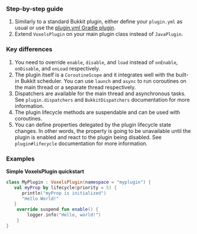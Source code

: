 ### Step-by-step guide

1. Similarly to a standard Bukkit plugin, either define your `plugin.yml` as usual or
use the [plugin.yml Gradle plugin].
2. Extend `VoxelsPlugin` on your main plugin class instead of `JavaPlugin`.

### Key differences

1. You need to override `enable`, `disable`, and `load` instead of `onEnable`, `onDisable`,
   and `onLoad` respectively.
2. The plugin itself is a `CoroutineScope` and it integrates well with the built-in Bukkit
   scheduler. You can use `launch` and `async` to run coroutines on the main thread or
   a separate thread respectively.
3. Dispatchers are available for the main thread and asynchronous tasks. See
   `plugin.dispatchers` and `BukkitDispatchers` documentation for more information.
4. The plugin lifecycle methods are suspendable and can be used with coroutines.
5. You can define properties delegated by the plugin lifecycle state changes. In other
   words, the property is going to be unavailable until the plugin is enabled and react
   to the plugin being disabled. See `plugin#lifecycle` documentation for more information.

### Examples

**Simple VoxelsPlugin quickstart**
  
```kotlin
class MyPlugin : VoxelsPlugin(namespace = "myplugin") {
   val myProp by lifecycle(priority = 5) {
      println("myProp is initialized")
      "Hello World!"
   }
    override suspend fun enable() {
        logger.info("Hello, world!")
    }
}
```

[plugin.yml Gradle plugin]: https://github.com/Minecrell/plugin-yml
